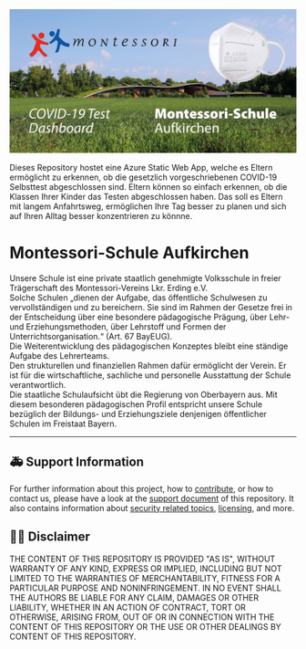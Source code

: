 ![Banner Montessori-Schule Aufkirchen COVID-19 Test Dashboard](.media/repository-open-graph.jpg)

Dieses Repository hostet eine Azure Static Web App, welche es Eltern ermöglicht zu erkennen, ob die gesetzlich vorgeschriebenen COVID-19 Selbsttest abgeschlossen sind.
Eltern können so einfach erkennen, ob die Klassen Ihrer Kinder das Testen abgeschlossen haben. Das soll es Eltern mit langem Anfahrtsweg, ermöglichen Ihre Tag besser zu planen und sich auf Ihren Alltag besser konzentrieren zu könnne. 

#  Montessori-Schule Aufkirchen 

Unsere Schule ist eine private staatlich genehmigte Volksschule in freier Trägerschaft des Montessori-Vereins Lkr. Erding e.V.  
Solche Schulen „dienen der Aufgabe, das öffentliche Schulwesen zu vervollständigen und zu bereichern. Sie sind im Rahmen der Gesetze frei in der Entscheidung über eine besondere pädagogische Prägung, über Lehr- und Erziehungsmethoden, über Lehrstoff und Formen der Unterrichtsorganisation.“ (Art. 67 BayEUG).  
Die Weiterentwicklung des pädagogischen Konzeptes bleibt eine ständige Aufgabe des Lehrerteams.  
Den strukturellen und finanziellen Rahmen dafür ermöglicht der Verein. Er ist für die wirtschaftliche, sachliche und personelle Ausstattung der Schule verantwortlich.  
Die staatliche Schulaufsicht übt die Regierung von Oberbayern aus. 
Mit diesem besonderen pädagogischen Profil entspricht unsere Schule bezüglich der Bildungs- und Erziehungsziele denjenigen öffentlicher Schulen im Freistaat Bayern.

---

## :ambulance: Support Information

For further information about this project, how to [contribute](CONTRIBUTING.md), or how to contact us, please have a look at the [support document](SUPPORT.md) of this repository. It also contains information about [security related topics](SECURITY.md), [licensing](LICENSE.md), and more.  

## :man_judge: Disclaimer

THE CONTENT OF THIS REPOSITORY IS PROVIDED "AS IS", WITHOUT WARRANTY OF ANY KIND, EXPRESS OR IMPLIED, INCLUDING BUT NOT LIMITED TO THE WARRANTIES OF MERCHANTABILITY, FITNESS FOR A PARTICULAR PURPOSE AND NONINFRINGEMENT. IN NO EVENT SHALL THE AUTHORS BE LIABLE FOR ANY CLAIM, DAMAGES OR OTHER LIABILITY, WHETHER IN AN ACTION OF CONTRACT, TORT OR OTHERWISE, ARISING FROM, OUT OF OR IN CONNECTION WITH THE CONTENT OF THIS REPOSITORY OR THE USE OR OTHER DEALINGS BY CONTENT OF THIS REPOSITORY.
